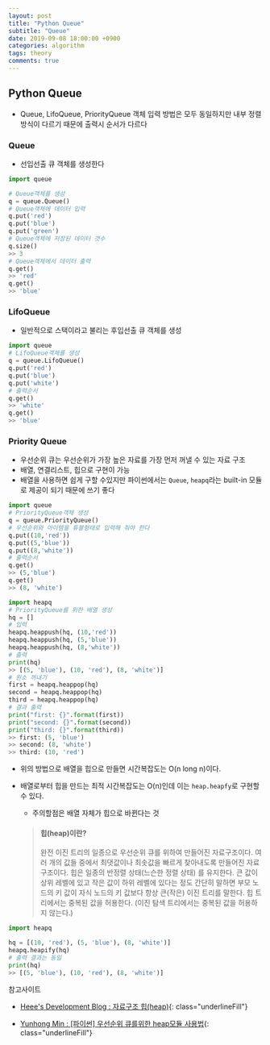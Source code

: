 ```yaml
---
layout: post
title: "Python Queue"
subtitle: "Queue"
date: 2019-09-08 18:00:00 +0900
categories: algorithm
tags: theory
comments: true
---
```


## Python Queue

- Queue, LifoQueue, PriorityQueue 객체 입력 방법은 모두 동일하지만 내부 정렬방식이 다르기 때문에 출력시 순서가 다르다

### Queue

- 선입선출 큐 객체를 생성한다

```python
import queue

# Queue객체를 생성
q = queue.Queue()
# Queue객체에 데이터 입력
q.put('red')
q.put('blue')
q.put('green')
# Queue객체에 저장된 데이터 갯수
q.size()
>> 3
# Queue객체에서 데이터 출력
q.get()
>> 'red'
q.get()
>> 'blue'
```

### LifoQueue

- 일반적으로 스택이라고 불리는 후입선출 큐 객체를 생성

```python
import queue
# LifoQueue객체를 생성
q = queue.LifoQueue()
q.put('red')
q.put('blue')
q.put('white')
# 출력순서
q.get()
>> 'white'
q.get()
>> 'blue'
```

### Priority Queue

- 우선순위 큐는 우선순위가 가장 높은 자료를 가장 먼저 꺼낼 수 있는 자료 구조
- 배열, 연결리스트, 힙으로 구현이 가능
- 배열을 사용하면 쉽게 구할 수있지만 파이썬에서는 `Queue`,  `heapq`라는 built-in 모듈로 제공이 되기 때문에 쓰기 좋다

```python
import queue
# PriorityQueue객체 생성
q = queue.PriorityQueue()
# 우선순위와 아이템을 튜블형태로 입력해 줘야 한다
q.put((10,'red'))
q.put((5,'blue'))
q.put((8,'white'))
# 출력순서
q.get()
>> (5,'blue')
q.get()
>> (8, 'white')
```

```python
import heapq
# PriorityQueue를 위한 배열 생성
hq = []
# 입력
heapq.heappush(hq, (10,'red'))
heapq.heappush(hq, (5,'blue'))
heapq.heappush(hq, (8,'white'))
# 출력
print(hq)
>> [(5, 'blue'), (10, 'red'), (8, 'white')]
# 원소 꺼내기
first = heapq.heappop(hq)
second = heapq.heappop(hq)
third = heapq.heappop(hq)
# 결과 출력
print("first: {}".format(first))
print("second: {}".format(second))
print("third: {}".format(third))
>> first: (5, 'blue')
>> second: (8, 'white')
>> third: (10, 'red')
```

- 위의 방법으로 배열을 힙으로 만들면 시간복잡도는 O(n long n)이다.

- 배열로부터 힙을 만드는 최적 시간복잡도는 O(n)인데 이는 `heap.heapfy`로 구현할 수 있다.

  - 주의할점은 배열 자체가 힙으로 바뀐다는 것

  > #### 힙(heap)이란?
  >
  > 완전 이진 트리의 일종으로 우선순위 큐를 위하여 만들어진 자료구조이다.
  > 여러 개의 값들 중에서 최댓값이나 최솟값을 빠르게 찾아내도록 만들어진 자료구조이다.
  > 힙은 일종의 반정렬 상태(느슨한 정렬 상태) 를 유지한다.
  > 큰 값이 상위 레벨에 있고 작은 값이 하위 레벨에 있다는 정도
  > 간단히 말하면 부모 노드의 키 값이 자식 노드의 키 값보다 항상 큰(작은) 이진 트리를 말한다.
  > 힙 트리에서는 중복된 값을 허용한다. (이진 탐색 트리에서는 중복된 값을 허용하지 않는다.)

```python
import heapq

hq = [(10, 'red'), (5, 'blue'), (8, 'white')]
heapq.heapify(hq)
# 출력 결과는 동일
print(hq)
>> [(5, 'blue'), (10, 'red'), (8, 'white')]
```



참고사이트

- [Heee's Development Blog : 자료구조 힙(heap)](https://gmlwjd9405.github.io/2018/05/10/data-structure-heap.html){: class="underlineFill"}

- [Yunhong Min : [파이썬] 우선순위 큐를위한 heap모듈 사용법](https://medium.com/@yhmin84/파이썬-우선순위-큐-priority-queue-를-위한-heapq-모듈-사용법-b33c4e0ef2b1){: class="underlineFill"}

